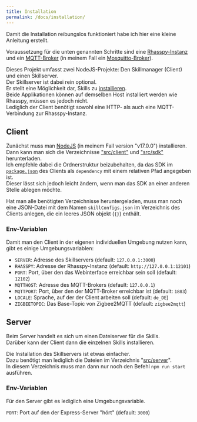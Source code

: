 ```yaml
---
title: Installation
permalink: /docs/installation/
---
```


Damit die Installation reibungslos funktioniert habe ich hier eine kleine Anleitung erstellt.

Voraussetzung für die unten genannten Schritte sind eine [Rhasspy-Instanz](https://rhasspy.readthedocs.io/en/latest/installation/) und ein [MQTT-Broker](https://mqtt.org/software/#servers-brokers) (in meinem Fall ein [Mosquitto-Broker](https://mosquitto.org/)).

Dieses Projekt umfasst zwei NodeJS-Projekte: Den Skillmanager (Client) und einen Skillserver.  
Der Skillserver ist dabei rein optional.  
Er stellt eine Möglichkeit dar, Skills zu [installieren](./client/skillmanager.md#online).  
Beide Applikationen können auf demselben Host installiert werden wie Rhasspy, müssen es jedoch nicht.  
Lediglich der Client benötigt sowohl eine HTTP- als auch eine MQTT-Verbindung zur Rhasspy-Instanz.

## Client

Zunächst muss man [NodeJS](https://nodejs.org/en/download/) (in meinem Fall version "v17.0.0") installieren.  
Dann kann man sich die Verzeichnisse ["src/client"](https://github.com/fwehn/pp-voiceassistant/tree/main/src/client) und ["src/sdk"](https://github.com/fwehn/pp-voiceassistant/tree/main/src/sdk) herunterladen.  
Ich empfehle dabei die Ordnerstruktur beizubehalten, da das SDK im [``package.json``](https://github.com/fwehn/pp-voiceassistant/blob/main/src/client/package.json) des Clients als ``dependency`` mit einem relativen Pfad angegeben ist.  
Dieser lässt sich jedoch leicht ändern, wenn man das SDK an einer anderen Stelle ablegen möchte.  

Hat man alle benötigten Verzeichnisse heruntergeladen, muss man noch eine JSON-Datei mit dem Namen ``skillConfigs.json`` im Verzeichnis des Clients anlegen, die ein leeres JSON objekt (``{}``) enthält.  

### Env-Variablen

Damit man den Client in der eigenen individuellen Umgebung nutzen kann, gibt es einige Umgebungsvariablen:

[//]: # (TODO change server to hosted instance)
- ``SERVER``: Adresse des Skillservers (default: ``127.0.0.1:3000``)
- ``RHASSPY``: Adresse der Rhasspy-Instanz (default: ``http://127.0.0.1:12101``)
- ``PORT``: Port, über den das Webinterface erreichbar sein soll (default: ``12102``)
- ``MQTTHOST``: Adresse des MQTT-Brokers (default: ``127.0.0.1``)
- ``MQTTPORT``: Port, über den der MQTT-Broker erreichbar ist (default: ``1883``)
- ``LOCALE``: Sprache, auf der der Client arbeiten soll (default: ``de_DE``)
- ``ZIGBEETOPIC``: Das Base-Topic von Zigbee2MQTT (default: ``zigbee2mqtt``)

## Server

Beim Server handelt es sich um einen Dateiserver für die Skills.  
Darüber kann der Client dann die einzelnen Skills installieren.  

Die Installation des Skillservers ist etwas einfacher.  
Dazu benötigt man lediglich die Dateien im Verzeichnis "[src/server](https://github.com/fwehn/pp-voiceassistant/tree/main/src/server)".  
In diesem Verzeichnis muss man dann nur noch den Befehl ``npm run start`` ausführen.

### Env-Variablen
Für den Server gibt es lediglich eine Umgebungsvariable.

``PORT``: Port auf den der Express-Server "hört" (default: ``3000``)


[//]: # (## Installation der Dependencies)

[//]: # ()
[//]: # (Einige Skills verwenden bestimmte [npm-Dependencies]&#40;https://docs.npmjs.com/cli/v8/configuring-npm/package-json#dependencies&#41;.  )

[//]: # (Diese werden in den jeweiligen [Manifest-Dateien]&#40;./skill/manifest.md#abhngigkeiten&#41; unter dem Punkt ``dependencies`` aufgeführt.  )

[//]: # (Diese npm-Dependencies müssen manuell installiert werden.  )

[//]: # (Dazu verwendet man den Befehl:  )

[//]: # (``npm install <Name und Version der Dependency>``)

[//]: # ()
[//]: # (Dieser sollte im Verzeichnis des Skillmanagers ausgeführt werden, also im Verzeichnis, in dem sich die ``package.json`` befindet.)
